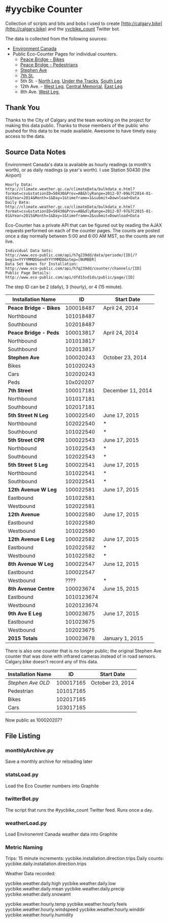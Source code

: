 # #yycbike Counter

Collection of scripts and bits and bobs I used to create [http://calgary.bike](http://calgary.bike) and the [yycbike_count](https://twitter.com/yycbike_count) Twitter bot.

The data is collected from the following sources:

  * [Environment Canada](http://climate.weather.gc.ca)
  * Public Eco-Counter Pages for individual counters.
    * [Peace Bridge - Bikes](http://www.eco-public.com/public2/?id=100018487)
    * [Peace Bridge - Pedestrians](http://eco-public.com/public2/?id=100013817)
    * [Stephen Ave](http://eco-public.com/public2/?id=100020243)
    * [7th St.](http://www.eco-public.com/public2/?id=100017181)
    * 5th St. - [North Leg](http://www.eco-public.com/public2/?id=100022540), [Under the Tracks](http://www.eco-public.com/public2/?id=100022543), [South Leg](http://www.eco-public.com/public2/?id=100022541)
    * 12th Ave. - [West Leg](http://www.eco-public.com/public2/?id=100022581), [Central Memorial](http://www.eco-public.com/public2/?id=100022580), [East Leg](http://www.eco-public.com/public2/?id=100022582)
    * 8th Ave. [West Leg](http://www.eco-public.com/public2/?id=100022547), 

## Thank You

Thanks to the City of Calgary and the team working on the project for making this data public. Thanks to those members of the public who pushed for this data to be made available. Awesome to have timely easy access to the data.

## Source Data Notes

Environment Canada's data is available as hourly readings (a month's worth), or as daily readings (a year's worth). I use Station 50430 (the Airport)

    Hourly Data:
    http://climate.weather.gc.ca/climateData/bulkdata_e.html?format=csv&stationID=50430&Prov=AB&hlyRange=2012-07-09&7C2014-01-01&Year=2014&Month=1&Day=1&timeframe=1&submit=Download+Data
    Daily Data:
    http://climate.weather.gc.ca/climateData/bulkdata_e.html?format=csv&stationID=50430&Prov=AB&dlyRange=2012-07-97&7C2015-01-01&Year=2015&Month=1&Day=1&timeframe=2&submit=Download+Data

Eco-Counter has a private API that can be figured out by reading the AJAX requests performed on each of the counter pages. The counts are posted once a day normally between 5:00 and 6:00 AM MST, so the counts are *not* live.

    Individual Data Sets:
    http://www.eco-public.com/api/h7q239dd/data/periode/[ID]/?begin=YYYYMMDD&endYYYYMMDD&step=[NUMBER]
    Data Set Names for Installation:
    http://www.eco-public.com/api/h7q239dd/counter/channels/[ID]
    Public Page Details:
    http://www.eco-public.com/api/dfd15sd1ds/public/page/[ID]

The step ID can be 2 (daily), 3 (hourly), or 4 (15 minute).

Installation Name |     ID    | Start Date
------------------|-----------|------------
**Peace Bridge - Bikes**  | 100018487 | April 24, 2014
Northbound        | 101018487 | 
Southbound        | 102018487 | 
**Peace Bridge - Peds** | 100013817 | April 24, 2014
Northbound        | 101013817 | 
Southbound        | 102013817 | 
**Stephen Ave**   | 100020243 | October 23, 2014
Bikes             | 101020243 | 
Cars              | 102020243 |
Peds              | 10x020207 |
**7th Street**    | 100017181 | December 11, 2014
Northbound        | 101017181 | 
Southbound        | 102017181 |
**5th Street N Leg**  | 100022540 | June 17, 2015
Northbound        | 102022540 | *
Southbound        | 101022540 | *
**5th Street CPR** | 100022543 | June 17, 2015
Northbound        | 101022543 | *
Southbound        | 102022543 | *
**5th Street S Leg**  | 100022541 | June 17, 2015
Northbound        | 101022541 | *
Southbound        | 102022541 | *
**12th Avenue W Leg** | 100022581 | June 17, 2015
Eastbound        | 101022581 | 
Westbound        | 102022581 |
**12th Avenue**  | 100022580 | June 17, 2015
Eastbound        | 102022580 | 
Westbound        | 101022580 |
**12th Avenue E Leg** | 100022582 | June 17, 2015
Eastbound        | 102022582 | *
Westbound        | 101022582 | *
**8th Avenue W Leg** | 100022547 | June 12, 2015
Eastbound        | 100022547 |
Westbound        | ???? | * 
**8th Avenue Centre** | 100023674 | June 15, 2015
Eastbound        | 1010123674 |
Westbound        | 1020123674 |
**9th Ave E Leg** | 100023675 | June 17, 2015
Eastbound        | 101023675 |
Westbound        | 102023675 |
**2015 Totals** | 100023678 | January 1, 2015 

There is also one counter that is no longer public; the original Stephen Ave counter that was done with infrared cameras instead of in road sensors. Calgary.bike doesn't record any of this data.

Installation Name |     ID    | Start Date
------------------|-----------|------------
*Stephen Ave OLD* | 100017165 | October 23, 2014
Pedestrian        | 101017165 |
Bikes             | 102017165 |
Cars              | 103017165 | 

Now public as 100020207?

## File Listing

### monthlyArchive.py

Save a monthly archive for reloading later

### statsLoad.py

Load the Eco Counter numbers into Graphite

### twitterBot.py

The script that runs the #yycbike\_count Twitter feed. Runs once a day.

### weatherLoad.py

Load Environemnt Canada weather data into Graphite

### Metric Naming

Trips:
15 minute increments: yycbike.installation.direction.trips
Daily counts: yycbike.daily.installation.direction.trips

Weather Data recorded:

yycbike.weather.daily.high
yycbike.weather.daily.low
yycbike.weather.daily.mean
yycbike.weather.daily.precip
yycbike.weather.daily.snowamt

yycbike.weather.hourly.temp
yycbike.weather.hourly.feels
yycbike.weather.hourly.windspeed
yycbike.weather.hourly.winddir
yycbike.weather.hourly.humidity
